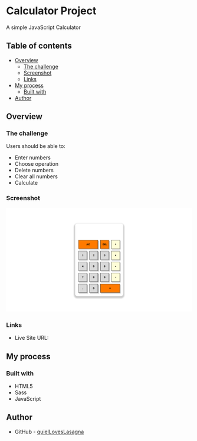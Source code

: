 # Calculator Project

A simple JavaScript Calculator

## Table of contents

- [Overview](#overview)
  - [The challenge](#the-challenge)
  - [Screenshot](#screenshot)
  - [Links](#links)
- [My process](#my-process)
  - [Built with](#built-with)
- [Author](#author)

## Overview

### The challenge

Users should be able to:

- Enter numbers
- Choose operation
- Delete numbers
- Clear all numbers
- Calculate

### Screenshot

![Project Overview](./assets/preview-1.png)

### Links

- Live Site URL: []()

## My process

### Built with

- HTML5
- Sass
- JavaScript

## Author

- GitHub - [quielLovesLasagna](https://github.com/quielLovesLasagna)
